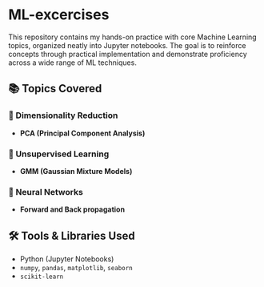# ML-excercises
This repository contains my hands-on practice with core Machine Learning topics, organized neatly into Jupyter notebooks. The goal is to reinforce concepts through practical implementation and demonstrate proficiency across a wide range of ML techniques.

## 📚 Topics Covered

### 📌 Dimensionality Reduction
- **PCA (Principal Component Analysis)**  
### 📌 Unsupervised Learning
- **GMM (Gaussian Mixture Models)** 
### 📌 Neural Networks
- **Forward and Back propagation**
## 🛠️ Tools & Libraries Used

- Python (Jupyter Notebooks)  
- `numpy`, `pandas`, `matplotlib`, `seaborn`  
- `scikit-learn`



